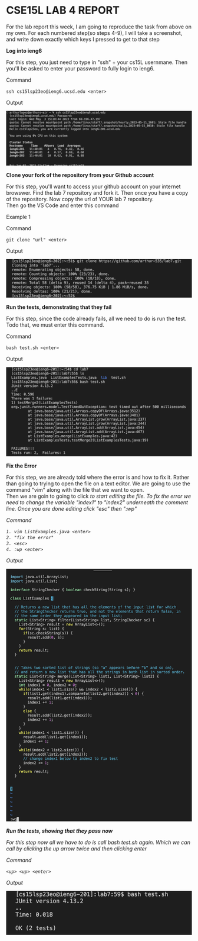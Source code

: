 # CSE15L LAB 4 REPORT 

For the lab report this week, I am going to reproduce the task from above on my own. For each numbered step(so steps 4-9), I will take a screenshot,
and write down exactly which keys I pressed to get to that step



**Log into ieng6**

For this step, you just need to type in "ssh" + your cs15L usernmane. 
Then you'll be asked to enter your password to fully login to ieng6.

Command
``` 
ssh cs15lsp23eo@ieng6.ucsd.edu <enter>

 ``` 

Output

![Image](ieng6.png)



**Clone your fork of the repository from your Github account**

For this step, you'll want to access your github account on your internet browswer. 
Find the lab 7 repository and fork it. Then once you have a copy of the repository. Now copy the url of YOUR lab 7 repository.  
Then go the VS Code and enter this command

Example 1 

Command
``` 
git clone "url" <enter>

 ```
 Output
 
![Image](gitClone.png)
 

**Run the tests, demonstrating that they fail**

For this step, since the code already fails, all we need to do is run the test. 
Todo that, we must enter this command. 

Command
``` 
bash test.sh <enter>

 ``` 

Output

![Image](testFail.png)


**Fix the Error**

For this step, we are already told where the error is and how to fix it. Rather than going to trying to open the file on a text editor. 
We are going to use the command "vim" along with the file that we want to open.  
Then we are goin to going to click <i> to start editing the file. 
To fix the error we need to change the variable "index1" to "index2" underneath the comment line. 
Once you are done editing click "esc" then ":wp"

Command
``` 
1. vim ListExamples.java <enter>
2. "fix the error" 
3. <esc>
4. :wp <enter>

 ``` 
Output

![Image](fixCode.png)

**Run the tests, showing that they pass now**

For this step now all we have to do is call bash test.sh again. 
Which we can call by clicking the up arrow twice and then clicking enter

Command
``` 
<up> <up> <enter>

 ``` 
 Output

![Image](testCleared.png)
